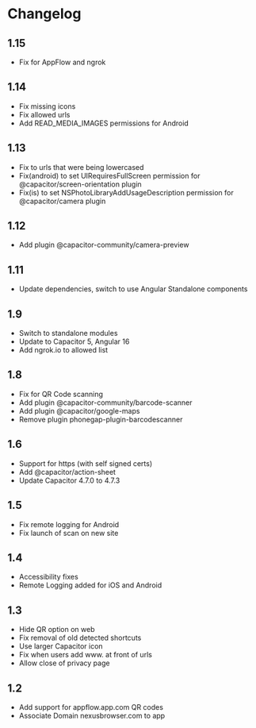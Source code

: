 # Changelog
## 1.15
- Fix for AppFlow and ngrok

## 1.14
- Fix missing icons
- Fix allowed urls
- Add READ_MEDIA_IMAGES permissions for Android

## 1.13
- Fix to urls that were being lowercased
- Fix(android) to set UIRequiresFullScreen permission for @capacitor/screen-orientation plugin 
- Fix(is) to set NSPhotoLibraryAddUsageDescription permission for @capacitor/camera plugin

## 1.12
- Add plugin @capacitor-community/camera-preview

## 1.11
- Update dependencies, switch to use Angular Standalone components

## 1.9
 - Switch to standalone modules
 - Update to Capacitor 5, Angular 16
 - Add ngrok.io to allowed list
 
## 1.8
 - Fix for QR Code scanning
 - Add plugin @capacitor-community/barcode-scanner
 - Add plugin @capacitor/google-maps
 - Remove plugin phonegap-plugin-barcodescanner

## 1.6

- Support for https (with self signed certs)
- Add @capacitor/action-sheet
- Update Capacitor 4.7.0 to 4.7.3

## 1.5

- Fix remote logging for Android
- Fix launch of scan on new site

## 1.4
- Accessibility fixes
- Remote Logging added for iOS and Android

## 1.3
- Hide QR option on web
- Fix removal of old detected shortcuts
- Use larger Capacitor icon
- Fix when users add www. at front of urls
- Allow close of privacy page

## 1.2
- Add support for appflow.app.com QR codes
- Associate Domain nexusbrowser.com to app
